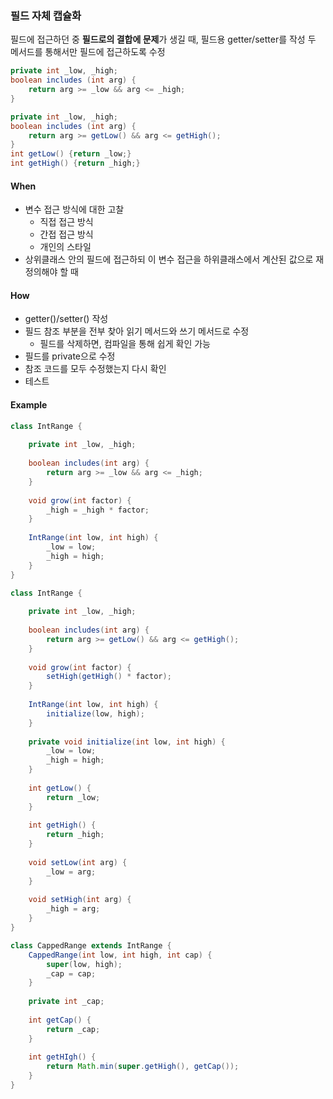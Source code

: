 ### 필드 자체 캡슐화

필드에 접근하던 중 **필드로의 결합에 문제**가 생길 때,
필드용 getter/setter를 작성 두 메서드를 통해서만 필드에 접근하도록 수정

```java
private int _low, _high;
boolean includes (int arg) {
    return arg >= _low && arg <= _high;
}
```

```java
private int _low, _high;
boolean includes (int arg) {
    return arg >= getLow() && arg <= getHigh();
}
int getLow() {return _low;}
int getHigh() {return _high;}
```

 #### When
 - 변수 접근 방식에 대한 고찰
   - 직접 접근 방식
   - 간접 접근 방식
   - 개인의 스타일
 - 상위클래스 안의 필드에 접근하되 이 변수 접근을 하위클래스에서 계산된 값으로 재정의해야 할 때
  
 #### How
 - getter()/setter() 작성
 - 필드 참조 부분을 전부 찾아 읽기 메서드와 쓰기 메서드로 수정
   - 필드를 삭제하면, 컴파일을 통해 쉽게 확인 가능
 - 필드를 private으로 수정
 - 참조 코드를 모두 수정했는지 다시 확인
 - 테스트

#### Example 
```java
class IntRange {
    
    private int _low, _high;
    
    boolean includes(int arg) {
        return arg >= _low && arg <= _high;
    }
    
    void grow(int factor) {
        _high = _high * factor;
    }
    
    IntRange(int low, int high) {
        _low = low;
        _high = high;
    }
}
```

```java
class IntRange {
    
    private int _low, _high;
    
    boolean includes(int arg) {
        return arg >= getLow() && arg <= getHigh();
    }
    
    void grow(int factor) {
        setHigh(getHigh() * factor);
    }
    
    IntRange(int low, int high) {
        initialize(low, high);
    }
    
    private void initialize(int low, int high) {
        _low = low;
        _high = high;
    }
    
    int getLow() {
        return _low;
    }
    
    int getHigh() {
        return _high;
    }
    
    void setLow(int arg) {
        _low = arg;
    }
    
    void setHigh(int arg) {
        _high = arg;
    }
}
``` 

```java
class CappedRange extends IntRange {
    CappedRange(int low, int high, int cap) {
        super(low, high);
        _cap = cap;
    }
    
    private int _cap;
    
    int getCap() {
        return _cap;
    }
    
    int getHIgh() {
        return Math.min(super.getHigh(), getCap());
    }
}
```
